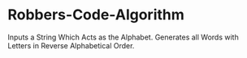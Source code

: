 # Robbers-Code-Algorithm
Inputs a String Which Acts as the Alphabet. Generates all Words with Letters in Reverse Alphabetical Order.
